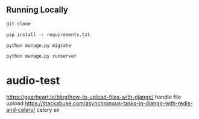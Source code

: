 
## Running Locally

```bash
git clone 
```

```bash
pip install -r requirements.txt
```

```bash
python manage.py migrate
```

```bash
python manage.py runserver
```
# audio-test
https://gearheart.io/blog/how-to-upload-files-with-django/ handle file upload
https://stackabuse.com/asynchronous-tasks-in-django-with-redis-and-celery/  celery ex
